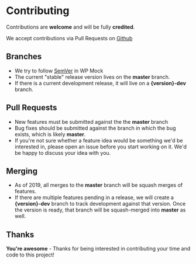 # Contributing

Contributions are **welcome** and will be fully **credited**.

We accept contributions via Pull Requests on [Github](https://github.com/10up/wp_mock)

## Branches

* We try to follow [SemVer](http://semver.org/) in WP Mock
* The current "stable" release version lives on the **master** branch.
* If there is a current development release, it will live on a **{version}-dev** branch.

## Pull Requests

* New features must be submitted against the the **master** branch
* Bug fixes should be submitted against the branch in which the bug exists, which is likely **master**.
* If you're not sure whether a feature idea would be something we'd be interested in, please open an issue before you start working on it. We'd be happy to discuss your idea with you.

## Merging

* As of 2019, all merges to the **master** branch will be squash merges of features.
* If there are multiple features pending in a release, we will create a **{version}-dev** branch to track development against that version. Once the version is ready, that branch will be squash-merged into **master** as well.

## Thanks

**You're awesome** - Thanks for being interested in contributing your time and code to this project!